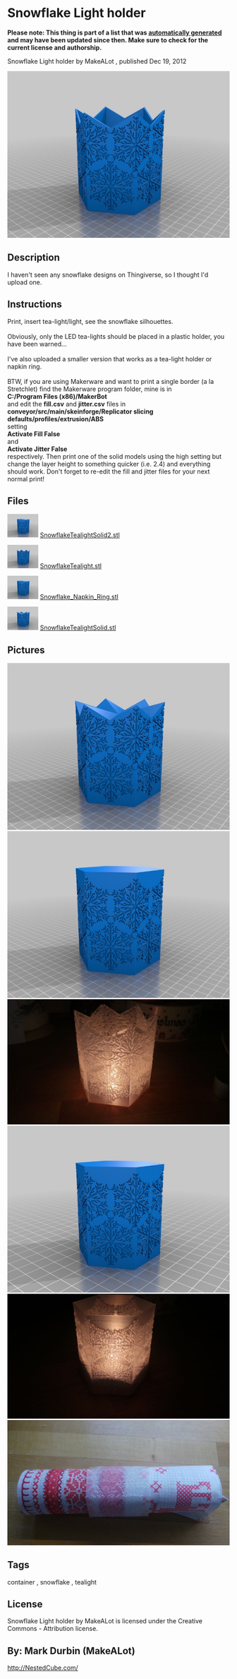 Snowflake Light holder
===============
**Please note: This thing is part of a list that was [automatically generated](https://github.com/carlosgs/export-things) and may have been updated since then. Make sure to check for the current license and authorship.**  

Snowflake Light holder  by MakeALot , published Dec 19, 2012

![Image](img/SnowflakeTealight_display_large.jpg)

Description
--------
I haven't seen any snowflake designs on Thingiverse, so I thought I'd upload one.<br />

Instructions
--------
Print, insert tea-light/light, see the snowflake silhouettes.<br />
<br />
Obviously, only the LED tea-lights should be placed in a plastic holder, you have been warned...<br />
<br />
I've also uploaded a smaller version that works as a tea-light holder or napkin ring.<br />
<br />
BTW, if you are using Makerware and want to print a single border (a la Stretchlet) find the Makerware program folder, mine is in <br />
<b>C:/Program Files (x86)/MakerBot</b><br />
and edit the <b>fill.csv</b> and <b>jitter.csv</b> files in <br />
<b>conveyor/src/main/skeinforge/Replicator slicing defaults/profiles/extrusion/ABS</b><br />
setting <br />
<b>Activate Fill	False</b><br />
and <br />
<b>Activate Jitter	False</b><br />
respectively. Then print one of the solid models using the high setting but change the layer height to something quicker (i.e. 2.4) and everything should work.  Don't forget to re-edit the fill and jitter files for your next normal print!

Files
--------
[![Image](img/SnowflakeTealightSolid2_preview_tinycard.jpg)](SnowflakeTealightSolid2.stl)
 [ SnowflakeTealightSolid2.stl](SnowflakeTealightSolid2.stl)  

[![Image](img/SnowflakeTealight_preview_tinycard.jpg)](SnowflakeTealight.stl)
 [ SnowflakeTealight.stl](SnowflakeTealight.stl)  

[![Image](img/Snowflake_Napkin_Ring_preview_tinycard.jpg)](Snowflake_Napkin_Ring.stl)
 [ Snowflake_Napkin_Ring.stl](Snowflake_Napkin_Ring.stl)  

[![Image](img/SnowflakeTealightSolid_preview_tinycard.jpg)](SnowflakeTealightSolid.stl)
 [ SnowflakeTealightSolid.stl](SnowflakeTealightSolid.stl)  



Pictures
--------
![Image](img/SnowflakeTealightSolid_display_large.jpg)
![Image](img/SnowflakeTealightSolid2_display_large.jpg)
![Image](img/snowflakre_048_display_large.jpg)
![Image](img/Snowflake_Napkin_Ring_display_large.jpg)
![Image](img/snowflake_013_display_large.jpg)
![Image](img/snowflake_008_display_large.jpg)


Tags
--------
container , snowflake , tealight  

  

License
--------
Snowflake Light holder by MakeALot is licensed under the Creative Commons - Attribution license.  



By: Mark Durbin (MakeALot)
--------
<http://NestedCube.com/>